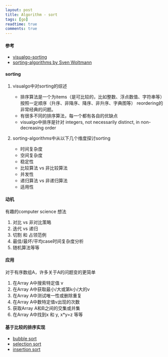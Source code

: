 ```yaml
---
layout: post
title: Algorithm - sort
tags: [go]
readtime: true
comments: true
---
```


#### 参考
* [visualgo-sorting](https://visualgo.net/en/sorting)
* [sorting-algorithms by Sven Woltmann](https://www.happycoders.eu/algorithms/sorting-algorithms/)

#### sorting
1. visualgo中对sorting的综述
    * 排序算法是一个为items（是可比较的，比如整数、浮点数值、字符串等）按照一定顺序（升序、非降序、降序、非升序、字典图等） reordering的非常经典的问题。
    * 有很多不同的排序算法，每一个都有各自的优缺点
    * visualgo中排序是针对 integers, not necessarily distinct, in non-decreasing order 

2. sorting-algorithms中从以下几个维度探讨sorting
    * 时间复杂度
    * 空间复杂度
    * 稳定性
    * 比较算法 vs 非比较算法
    * 并发性
    * 递归算法 vs 非递归算法
    * 适用性
#### 动机
有趣的computer science 想法
1. 对比 vs 非对比策略
2. 迭代 vs 递归
3. 切割 和 占领范例
4. 最佳/最坏/平均case时间复杂度分析
5. 随机算法等等

#### 应用
对于有序数组A，许多关于A的问题变的更简单
1. 在Array A中搜索特定值 v
2. 在Array A中获取最小/大或第k小/大的v
3. 在Array A中测试唯一性或删除重复
4. 在Array A中数特定值v出现的次数
5. 获取Array A和B之间的交集或并集
6. 在Array A中找到x 和 y, x*y=z 等等



#### 基于比较的排序实现
* [bubble sort](./2021-05-08-bubble_sort.md)
* [selection sort]()
* [insertion sort]()
